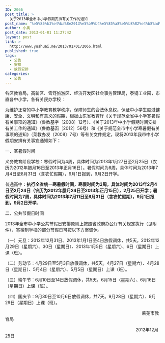 ```yaml
---
ID: 2066
post_title: >
  关于2013年全市中小学假期安排有关工作的通知
post_name: '%e5%85%b3%e4%ba%8e2013%e5%b9%b4%e5%85%a8%e5%b8%82%e4%b8%ad%e5%b0%8f%e5%ad%a6%e5%81%87%e6%9c%9f%e5%ae%89%e6%8e%92%e6%9c%89%e5%85%b3%e5%b7%a5%e4%bd%9c%e7%9a%84%e9%80%9a%e7%9f%a5'
author: 小奥
post_date: 2013-01-01 11:27:42
layout: post
link: >
  http://www.yushuai.me/2013/01/01/2066.html
published: true
tags:
  - 公告
  - 安排
  - 放假安排
categories:
  - 公告
---
```

各区教育局，高新区、雪野旅游区、经济开发区社会事务管理局，泰钢工业园，市直各中小学，各有关民办学校：

为维护正常的中小学教育教学秩序，保障师生的合法休息权，保证中小学生度过健康、安全、文明和有意义的假期，根据山东省教育厅《关于规范全省中小学寒暑假有关事项的通知》（鲁教基字〔2008〕12号）、《关于2013年中小学假期时间安排有关工作的通知》（鲁教基函〔2012〕56号）和《关于规范全市中小学寒暑假有关事项的通知》（莱教办发〔2008〕7号）等有关文件规定，现将2013年我市中小学假期安排有关事宜通知如下：<!--more-->

一、寒暑假时间

义务教育阶段学校：寒假时间为4周，具体时间为2013年1月27日至2月25日（农历为2012年腊月16日至2013年正月16日）。暑假时间为8周，具体时间为2013年7月4日至8月31日（含农忙假期），9月1日报到，9月2日开学。

普通高中：<strong>执行全省统一寒暑假时间，寒假时间为3周，具体时间为2013年2月4日至2月24日（农历为2012年腊月24日至2013年正月15日），2月25日开学；暑假时间为7周，具体时间为2013年7月11日至8月31日（含农忙假期），9月1日报到，9月2日开学</strong>。

二、公共节假日时间

2013年全市中小学公共节假日安排原则上按照省政府办公厅有关规定执行（见附件），寄宿制学校的部分节假日可按以下方案调休。

（一）元旦：2012年12月31日、2013年1月1日至4日放假调休，共5天。2012年12月29日（星期六）、30日（星期日）、2013年1月5日（星期六）、6日（星期日）上课（班）。

（二）劳动节：4月29日至5月3日放假调休，共5天。4月27日（星期六）、4月28日（星期日）、5月4日（星期六）、5月5日（星期日）上课（班）。

（三）端午节：6月10日至14日放假调休，共5天。6月15日（星期六）、6月16日（星期日）上课（班）。

（四）国庆节：9月30日至10月6日放假调休，共7天。9月28日（星期六）、9月29日（星期日）上课（班）。

                                                                                                                 莱芜市教育局

                                                                                                            2012年12月25日